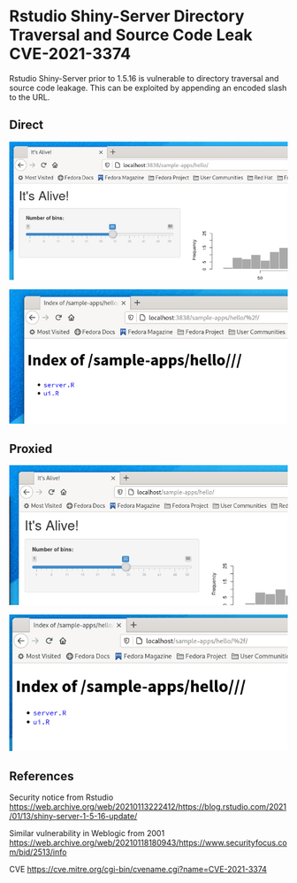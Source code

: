 # Rstudio Shiny-Server Directory Traversal and Source Code Leak CVE-2021-3374

Rstudio Shiny-Server prior to 1.5.16 is vulnerable to directory traversal and source code leakage. This can be exploited by appending an encoded slash to the URL. 



## Direct

![](direct1.png)

![](direct2.png)

## Proxied

![](proxy1.png)

![](proxy2.png)

## References

Security notice from Rstudio https://web.archive.org/web/20210113222412/https://blog.rstudio.com/2021/01/13/shiny-server-1-5-16-update/

Similar vulnerability in Weblogic from 2001 https://web.archive.org/web/20210118180943/https://www.securityfocus.com/bid/2513/info

CVE https://cve.mitre.org/cgi-bin/cvename.cgi?name=CVE-2021-3374
